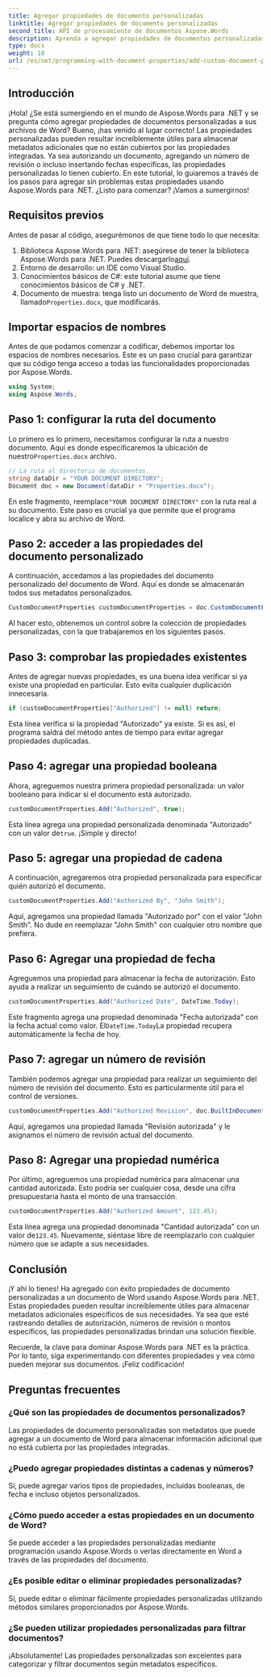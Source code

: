 ```yaml
---
title: Agregar propiedades de documento personalizadas
linktitle: Agregar propiedades de documento personalizadas
second_title: API de procesamiento de documentos Aspose.Words
description: Aprenda a agregar propiedades de documentos personalizadas en archivos de Word usando Aspose.Words para .NET. Siga nuestra guía paso a paso para mejorar sus documentos con metadatos adicionales.
type: docs
weight: 10
url: /es/net/programming-with-document-properties/add-custom-document-properties/
---
```

## Introducción

¡Hola! ¿Se está sumergiendo en el mundo de Aspose.Words para .NET y se pregunta cómo agregar propiedades de documentos personalizadas a sus archivos de Word? Bueno, ¡has venido al lugar correcto! Las propiedades personalizadas pueden resultar increíblemente útiles para almacenar metadatos adicionales que no están cubiertos por las propiedades integradas. Ya sea autorizando un documento, agregando un número de revisión o incluso insertando fechas específicas, las propiedades personalizadas lo tienen cubierto. En este tutorial, lo guiaremos a través de los pasos para agregar sin problemas estas propiedades usando Aspose.Words para .NET. ¿Listo para comenzar? ¡Vamos a sumergirnos!

## Requisitos previos

Antes de pasar al código, asegurémonos de que tiene todo lo que necesita:

1.  Biblioteca Aspose.Words para .NET: asegúrese de tener la biblioteca Aspose.Words para .NET. Puedes descargarlo[aquí](https://releases.aspose.com/words/net/).
2. Entorno de desarrollo: un IDE como Visual Studio.
3. Conocimientos básicos de C#: este tutorial asume que tiene conocimientos básicos de C# y .NET.
4.  Documento de muestra: tenga listo un documento de Word de muestra, llamado`Properties.docx`, que modificarás.

## Importar espacios de nombres

Antes de que podamos comenzar a codificar, debemos importar los espacios de nombres necesarios. Este es un paso crucial para garantizar que su código tenga acceso a todas las funcionalidades proporcionadas por Aspose.Words.

```csharp
using System;
using Aspose.Words;
```

## Paso 1: configurar la ruta del documento

 Lo primero es lo primero, necesitamos configurar la ruta a nuestro documento. Aquí es donde especificaremos la ubicación de nuestro`Properties.docx` archivo.

```csharp
// La ruta al directorio de documentos.
string dataDir = "YOUR DOCUMENT DIRECTORY";
Document doc = new Document(dataDir + "Properties.docx");
```

 En este fragmento, reemplace`"YOUR DOCUMENT DIRECTORY"` con la ruta real a su documento. Este paso es crucial ya que permite que el programa localice y abra su archivo de Word.

## Paso 2: acceder a las propiedades del documento personalizado

A continuación, accedamos a las propiedades del documento personalizado del documento de Word. Aquí es donde se almacenarán todos sus metadatos personalizados.

```csharp
CustomDocumentProperties customDocumentProperties = doc.CustomDocumentProperties;
```

Al hacer esto, obtenemos un control sobre la colección de propiedades personalizadas, con la que trabajaremos en los siguientes pasos.

## Paso 3: comprobar las propiedades existentes

Antes de agregar nuevas propiedades, es una buena idea verificar si ya existe una propiedad en particular. Esto evita cualquier duplicación innecesaria.

```csharp
if (customDocumentProperties["Authorized"] != null) return;
```

Esta línea verifica si la propiedad "Autorizado" ya existe. Si es así, el programa saldrá del método antes de tiempo para evitar agregar propiedades duplicadas.

## Paso 4: agregar una propiedad booleana

Ahora, agreguemos nuestra primera propiedad personalizada: un valor booleano para indicar si el documento está autorizado.

```csharp
customDocumentProperties.Add("Authorized", true);
```

 Esta línea agrega una propiedad personalizada denominada "Autorizado" con un valor de`true`. ¡Simple y directo!

## Paso 5: agregar una propiedad de cadena

A continuación, agregaremos otra propiedad personalizada para especificar quién autorizó el documento.

```csharp
customDocumentProperties.Add("Authorized By", "John Smith");
```

Aquí, agregamos una propiedad llamada "Autorizado por" con el valor "John Smith". No dude en reemplazar "John Smith" con cualquier otro nombre que prefiera.

## Paso 6: Agregar una propiedad de fecha

Agreguemos una propiedad para almacenar la fecha de autorización. Esto ayuda a realizar un seguimiento de cuándo se autorizó el documento.

```csharp
customDocumentProperties.Add("Authorized Date", DateTime.Today);
```

 Este fragmento agrega una propiedad denominada "Fecha autorizada" con la fecha actual como valor. El`DateTime.Today`La propiedad recupera automáticamente la fecha de hoy.

## Paso 7: agregar un número de revisión

También podemos agregar una propiedad para realizar un seguimiento del número de revisión del documento. Esto es particularmente útil para el control de versiones.

```csharp
customDocumentProperties.Add("Authorized Revision", doc.BuiltInDocumentProperties.RevisionNumber);
```

Aquí, agregamos una propiedad llamada "Revisión autorizada" y le asignamos el número de revisión actual del documento.

## Paso 8: Agregar una propiedad numérica

Por último, agreguemos una propiedad numérica para almacenar una cantidad autorizada. Esto podría ser cualquier cosa, desde una cifra presupuestaria hasta el monto de una transacción.

```csharp
customDocumentProperties.Add("Authorized Amount", 123.45);
```

 Esta línea agrega una propiedad denominada "Cantidad autorizada" con un valor de`123.45`. Nuevamente, siéntase libre de reemplazarlo con cualquier número que se adapte a sus necesidades.

## Conclusión

¡Y ahí lo tienes! Ha agregado con éxito propiedades de documento personalizadas a un documento de Word usando Aspose.Words para .NET. Estas propiedades pueden resultar increíblemente útiles para almacenar metadatos adicionales específicos de sus necesidades. Ya sea que esté rastreando detalles de autorización, números de revisión o montos específicos, las propiedades personalizadas brindan una solución flexible.

Recuerde, la clave para dominar Aspose.Words para .NET es la práctica. Por lo tanto, siga experimentando con diferentes propiedades y vea cómo pueden mejorar sus documentos. ¡Feliz codificación!

## Preguntas frecuentes

### ¿Qué son las propiedades de documentos personalizados?
Las propiedades de documento personalizadas son metadatos que puede agregar a un documento de Word para almacenar información adicional que no está cubierta por las propiedades integradas.

### ¿Puedo agregar propiedades distintas a cadenas y números?
Sí, puede agregar varios tipos de propiedades, incluidas booleanas, de fecha e incluso objetos personalizados.

### ¿Cómo puedo acceder a estas propiedades en un documento de Word?
Se puede acceder a las propiedades personalizadas mediante programación usando Aspose.Words o verlas directamente en Word a través de las propiedades del documento.

### ¿Es posible editar o eliminar propiedades personalizadas?
Sí, puede editar o eliminar fácilmente propiedades personalizadas utilizando métodos similares proporcionados por Aspose.Words.

### ¿Se pueden utilizar propiedades personalizadas para filtrar documentos?
¡Absolutamente! Las propiedades personalizadas son excelentes para categorizar y filtrar documentos según metadatos específicos.
